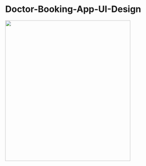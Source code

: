 # Doctor-Booking-App-UI-Design

<img src="https://user-images.githubusercontent.com/96940619/221490615-b8f6177c-625e-4e4b-a5df-c94007b53606.jpg" width="400" height="450">

